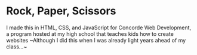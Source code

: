 # Rock, Paper, Scissors
I made this in HTML, CSS, and JavaScript for Concorde Web Development, a program hosted at my high school that teaches kids how to create websites
~Although I did this when I was already light years ahead of my class...~
